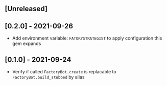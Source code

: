 ## [Unreleased]

## [0.2.0] - 2021-09-26

- Add environment variable: `FATORYSTRATEGIST` to apply configuration this gem expands

## [0.1.0] - 2021-09-24

- Verify if called `FactoryBot.create` is replacable to `FactoryBot.build_stubbed` by alias
